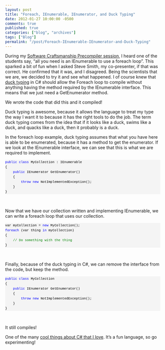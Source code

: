 ```yaml
---
layout: post
title: "Foreach, IEnumerable, IEnumerator, and Duck Typing"
date: 2012-01-27 10:00:00 -0500
comments: true
published: true
categories: ["blog", "archives"]
tags: ["Blog"]
permalink: "/post/Foreach-IEnumerable-IEnumerator-and-Duck-Typing"
---
```

<!-- more -->

<p>During my <a href="http://brendan.enrick.com/post/CodeMash-2012-Recap.aspx" target="_blank">Software Craftsmanship Precompiler session</a>, I heard one of the students say, “all you need is an IEnumerable to use a foreach loop”. This sparked a bit of fun when I asked Steve Smith, my co-presenter, if that was correct. He confirmed that it was, and I disagreed. Being the scientists that we are, we decided to try it and see what happened. I of course knew that <a href="http://en.wikipedia.org/wiki/Duck_typing" target="_blank">duck typing</a> in C# should allow the Foreach loop to compile without anything having the method required by the IEnumerable interface. This means that we just need a GetEnumerator method.</p>  <p>We wrote the code that did this and it compiled! </p>  <p>Duck typing is awesome, because it allows the language to treat my type the way I want it to because it has the right tools to do the job. The term duck typing comes from the idea that if it looks like a duck, swims like a duck, and quacks like a duck, then it probably is a duck. </p>  <p>In the foreach loop example, duck typing assumes that what you have here is able to be enumerated, because it has a method to get the enumerator. If we look at the IEnumerable interface, we can see that this is what we are required to implement.</p>  <div id="codeSnippetWrapper">   <pre style="border-bottom-style: none; text-align: left; padding-bottom: 0px; line-height: 12pt; background-color: #f4f4f4; margin: 0em; border-left-style: none; padding-left: 0px; width: 100%; padding-right: 0px; font-family: 'Courier New', courier, monospace; direction: ltr; border-top-style: none; color: black; border-right-style: none; font-size: 8pt; overflow: visible; padding-top: 0px" id="codeSnippet"><span style="color: #0000ff">public</span> <span style="color: #0000ff">class</span> MyCollection : IEnumerable<br>{<br>    <span style="color: #0000ff">public</span> IEnumerator GetEnumerator()<br>    {<br>        <span style="color: #0000ff">throw</span> <span style="color: #0000ff">new</span> NotImplementedException();<br>    }<br>}<br></pre>

  <br></div>

<p>Now that we have our collection written and implementing IEnumerable, we can write a foreach loop that uses our collection.</p>

<div id="codeSnippetWrapper">
  <pre style="border-bottom-style: none; text-align: left; padding-bottom: 0px; line-height: 12pt; background-color: #f4f4f4; margin: 0em; border-left-style: none; padding-left: 0px; width: 100%; padding-right: 0px; font-family: 'Courier New', courier, monospace; direction: ltr; border-top-style: none; color: black; border-right-style: none; font-size: 8pt; overflow: visible; padding-top: 0px" id="codeSnippet">var myCollection = <span style="color: #0000ff">new</span> MyCollection();<br><span style="color: #0000ff">foreach</span> (var thing <span style="color: #0000ff">in</span> myCollection)<br>{<br>    <span style="color: #008000">// Do something with the thing</span><br>}<br></pre>

  <br></div>

<p>Finally, because of the duck typing in C#, we can remove the interface from the code, but keep the method.</p>

<div id="codeSnippetWrapper">
  <pre style="border-bottom-style: none; text-align: left; padding-bottom: 0px; line-height: 12pt; background-color: #f4f4f4; margin: 0em; border-left-style: none; padding-left: 0px; width: 100%; padding-right: 0px; font-family: 'Courier New', courier, monospace; direction: ltr; border-top-style: none; color: black; border-right-style: none; font-size: 8pt; overflow: visible; padding-top: 0px" id="codeSnippet"><span style="color: #0000ff">public</span> <span style="color: #0000ff">class</span> MyCollection<br>{<br>    <span style="color: #0000ff">public</span> IEnumerator GetEnumerator()<br>    {<br>        <span style="color: #0000ff">throw</span> <span style="color: #0000ff">new</span> NotImplementedException();<br>    }<br>}<br></pre>

  <br></div>

<p>It still compiles!</p>

<p>One of the many <a href="http://brendan.enrick.com/post/Null-Reference-Exception-on-Instance-Methods.aspx" target="_blank">cool things about C# that I love</a>. It’s a fun language, so go experimenting!</p>
